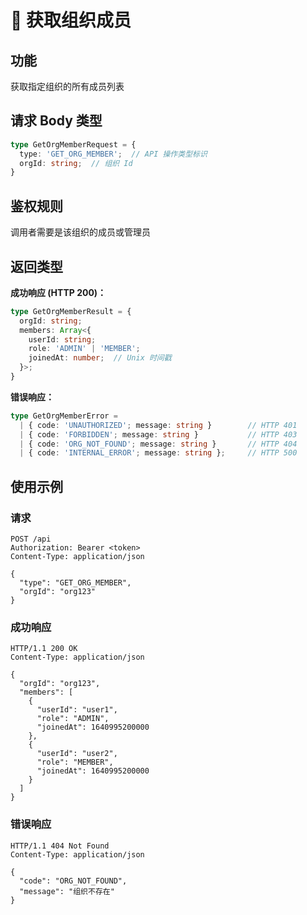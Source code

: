 # 📖 获取组织成员

## 功能

获取指定组织的所有成员列表

## 请求 Body 类型

```typescript
type GetOrgMemberRequest = {
  type: 'GET_ORG_MEMBER';  // API 操作类型标识
  orgId: string;  // 组织 Id
}
```

## 鉴权规则

调用者需要是该组织的成员或管理员

## 返回类型

**成功响应 (HTTP 200)：**
```typescript
type GetOrgMemberResult = {
  orgId: string;
  members: Array<{
    userId: string;
    role: 'ADMIN' | 'MEMBER';
    joinedAt: number;  // Unix 时间戳
  }>;
}
```

**错误响应：**
```typescript
type GetOrgMemberError = 
  | { code: 'UNAUTHORIZED'; message: string }        // HTTP 401
  | { code: 'FORBIDDEN'; message: string }           // HTTP 403
  | { code: 'ORG_NOT_FOUND'; message: string }       // HTTP 404
  | { code: 'INTERNAL_ERROR'; message: string };     // HTTP 500
```

## 使用示例

### 请求
```http
POST /api
Authorization: Bearer <token>
Content-Type: application/json

{
  "type": "GET_ORG_MEMBER",
  "orgId": "org123"
}
```

### 成功响应
```http
HTTP/1.1 200 OK
Content-Type: application/json

{
  "orgId": "org123",
  "members": [
    {
      "userId": "user1",
      "role": "ADMIN",
      "joinedAt": 1640995200000
    },
    {
      "userId": "user2",
      "role": "MEMBER",
      "joinedAt": 1640995200000
    }
  ]
}
```

### 错误响应
```http
HTTP/1.1 404 Not Found
Content-Type: application/json

{
  "code": "ORG_NOT_FOUND",
  "message": "组织不存在"
}
```
